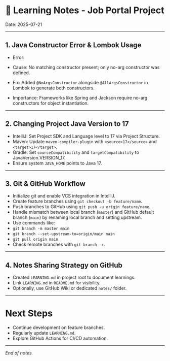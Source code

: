 # 🧠 Learning Notes - Job Portal Project

Date: 2025-07-21

---

## 1. Java Constructor Error & Lombok Usage

- Error:  

- Cause: No matching constructor present; only no-arg constructor was defined.
- Fix: Added `@NoArgsConstructor` alongside `@AllArgsConstructor` in Lombok to generate both constructors.
- Importance: Frameworks like Spring and Jackson require no-arg constructors for object instantiation.

---

## 2. Changing Project Java Version to 17

- IntelliJ: Set Project SDK and Language level to 17 via Project Structure.
- Maven: Update `maven-compiler-plugin` with `<source>17</source>` and `<target>17</target>`.
- Gradle: Set `sourceCompatibility` and `targetCompatibility` to JavaVersion.VERSION_17.
- Ensure system `JAVA_HOME` points to Java 17.

---

## 3. Git & GitHub Workflow

- Initialize git and enable VCS integration in IntelliJ.
- Create feature branches using `git checkout -b feature/name`.
- Push branches to GitHub using `git push -u origin feature/name`.
- Handle mismatch between local branch (`master`) and GitHub default branch (`main`) by renaming local branch and setting upstream.
- Use commands like:
- `git branch -m master main`
- `git branch --set-upstream-to=origin/main main`
- `git pull origin main`
- Check remote branches with `git branch -r`.

---

## 4. Notes Sharing Strategy on GitHub

- Created `LEARNING.md` in project root to document learnings.
- Link `LEARNING.md` in `README.md` for visibility.
- Optionally, use GitHub Wiki or dedicated `notes/` folder.

---

# Next Steps

- Continue development on feature branches.
- Regularly update `LEARNING.md`.
- Explore GitHub Actions for CI/CD automation.

---

*End of notes.*

